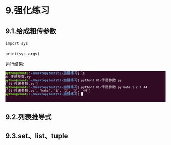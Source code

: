 # 9.强化练习

## 9.1.给成粗传参数

```
import sys

print(sys.argv)
```
运行结果:

![image description](Image/9.1.1.png)

## 9.2.列表推导式
## 9.3.set、list、tuple